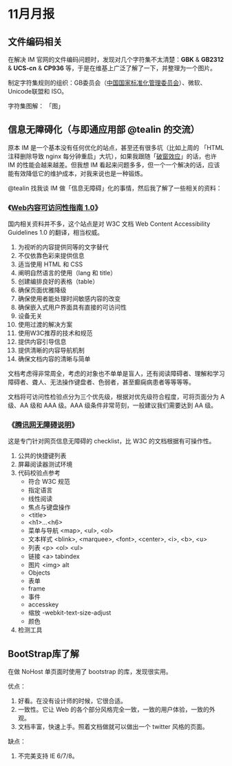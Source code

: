 # 11月月报

文件编码相关
---- 
在解决 IM 官网的文件编码问题时，发现对几个字符集不太清楚：**GBK** & **GB2312** & **UCS-cn** & **CP936** 等，于是在维基上广泛了解了一下，并整理为一个图片。

制定字符集规则的组织：GB委员会（[中国国家标准化管理委员会][1]）、微软、Unicode联盟和 ISO。

字符集图解：
「图」


信息无障碍化（与即通应用部 @tealin 的交流）
---- 
原本 IM 是一个基本没有任何优化的站点，甚至还有很多坑（比如上周的 「HTML 注释删除导致 nginx 每分钟重启」大坑），如果我跟随「[破窗效应][2]」的话，也许 IM 的性能会越来越差。但我想 IM 看起来问题多多，但一个一个解决的话，应该能有效降低它的维护成本，对我来说也是一种锻炼。

@tealin 找我谈 IM 做「信息无障碍」化的事情，然后我了解了一些相关的资料：

### 《[Web内容可访问性指南 1.0][3]》
国内相关资料并不多，这个站点是对 W3C 文档 Web Content Accessibility Guidelines 1.0 的翻译，相当权威。

1. 为视听的内容提供同等的文字替代
2. 不仅依靠色彩来提供信息
3. 适当使用 HTML 和 CSS
4. 阐明自然语言的使用（lang 和 title）
5. 创建编排良好的表格（table）
6. 确保页面优雅降级
7. 确保使用者能处理时间敏感内容的改变
8. 确保嵌入式用户界面具有直接的可访问性
9. 设备无关
10. 使用过渡的解决方案
11. 使用W3C推荐的技术和规范
12. 提供内容引导信息
13. 提供清晰的内容导航机制
14. 确保文档内容的清晰与简单

文档考虑得非常周全，考虑的对象也不单单是盲人，还有阅读障碍者、理解和学习障碍者、聋人、无法操作键盘者、色弱者，甚至癫痫病患者等等等等。

文档将可访问性检验点分为三个优先级，根据对优先级符合程度，可将页面分为 A 级、AA 级和 AAA 级。AAA 级条件非常苛刻，一般建议我们需要达到 AA 级。

### 《[腾讯网无障碍说明][4]》

这是专门针对网页信息无障碍的 checklist，比 W3C 的文档根据有可操作性。

1. 公共的快捷键列表
2. 屏幕阅读器测试环境
3. 代码校验点参考
	- 符合 W3C 规范
	- 指定语言
	- 线性阅读
	- 焦点与键盘操作
	- &lt;title&gt;
	- &lt;h1&gt;...&lt;h6&gt;
	- 菜单与导航 &lt;map&gt;, &lt;ul&gt;, &lt;ol&gt;
	- 文本样式 &lt;blink&gt;, &lt;marquee&gt;, &lt;font&gt;, &lt;center&gt;, &lt;i&gt;, &lt;b&gt;, &lt;u&gt;
	- 列表 &lt;p&gt; &lt;ol&gt; &lt;ul&gt;
	- 链接 &lt;a&gt; tabindex
	- 图片 &lt;img&gt; alt
	- Objects
	- 表单
	- frame
	- 事件
	- accesskey
	- 缩放 -webkit-text-size-adjust
	- 颜色
4. 检测工具

BootStrap库了解
---- 
在做 NoHost 单页面时使用了 bootstrap 的库，发现很实用。

优点：

1. 好看。在没有设计师的时候，它很合适。
2. 一致性。它让 Web 的各个部分风格完全一致，一致的用户体验，一致的外观。
3. 文档丰富，快速上手。照着文档做就可以做出一个 twitter 风格的页面。

缺点：

1. 不完美支持 IE 6/7/8。

[1]:	http://zh.wikipedia.org/wiki/%E5%9B%BD%E5%AE%B6%E6%A0%87%E5%87%86%E5%8C%96%E7%AE%A1%E7%90%86%E5%A7%94%E5%91%98%E4%BC%9A
[2]:	http://zh.wikipedia.org/wiki/%E7%A0%B4%E7%AA%97%E6%95%88%E5%BA%94
[3]:	http://www.junchenwu.com/WAI/wai-pageauth.html
[4]:	http://www.qq.com/demo/accessibility.htm